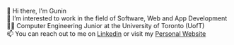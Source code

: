 👋 Hi there, I’m Gunin
<br>
👀 I’m interested to work in the field of Software, Web and App Development
<br>
👨‍💻 Computer Engineering Junior at the University of Toronto (UofT)
<br>
📫 You can reach out to me on [Linkedin](https://www.linkedin.com/in/guninwasan/) or visit my [Personal Website](https://www.guninwasan.com)
